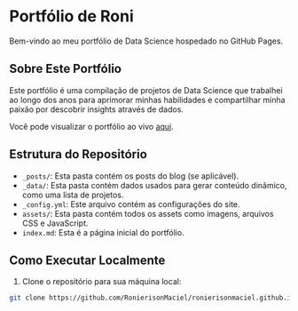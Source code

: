 # Portfólio de Roni

Bem-vindo ao meu portfólio de Data Science hospedado no GitHub Pages.

## Sobre Este Portfólio

Este portfólio é uma compilação de projetos de Data Science que trabalhei ao longo dos anos para aprimorar minhas habilidades e compartilhar minha paixão por descobrir insights através de dados.

Você pode visualizar o portfólio ao vivo [aqui](https://ronierisonmaciel.github.io).

## Estrutura do Repositório

- `_posts/`: Esta pasta contém os posts do blog (se aplicável).
- `_data/`: Esta pasta contém dados usados para gerar conteúdo dinâmico, como uma lista de projetos.
- `_config.yml`: Este arquivo contém as configurações do site.
- `assets/`: Esta pasta contém todos os assets como imagens, arquivos CSS e JavaScript.
- `index.md`: Esta é a página inicial do portfólio.

## Como Executar Localmente

1. Clone o repositório para sua máquina local:

```bash
git clone https://github.com/RonierisonMaciel/ronierisonmaciel.github.io.git
